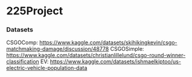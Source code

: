 # 225Project

### Datasets
CSGOComp: https://www.kaggle.com/datasets/skihikingkevin/csgo-matchmaking-damage/discussion/48778
CSGOSimple: https://www.kaggle.com/datasets/christianlillelund/csgo-round-winner-classification
EV: https://www.kaggle.com/datasets/ishmaelkiptoo/us-electric-vehicle-population-data